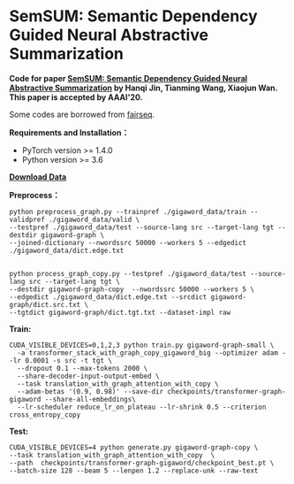 # SemSUM: Semantic Dependency Guided Neural Abstractive Summarization
**Code for paper [SemSUM: Semantic Dependency Guided Neural Abstractive Summarization](https://aaai.org/ojs/index.php/AAAI/article/view/6312) by Hanqi Jin, Tianming Wang, Xiaojun Wan. This paper is accepted by AAAI'20.**

Some codes are borrowed from [fairseq](https://github.com/pytorch/fairseq).

**Requirements and Installation：**
* PyTorch version >= 1.4.0
* Python version >= 3.6

**[Download Data]()**

**Preprocess：**
```
python preprocess_graph.py --trainpref ./gigaword_data/train --validpref ./gigaword_data/valid \
--testpref ./gigaword_data/test --source-lang src --target-lang tgt --destdir gigaword-graph \
--joined-dictionary --nwordssrc 50000 --workers 5 --edgedict ./gigaword_data/dict.edge.txt
```
```

python process_graph_copy.py --testpref ./gigaword_data/test --source-lang src --target-lang tgt \
--destdir gigaword-graph-copy  --nwordssrc 50000 --workers 5 \
--edgedict ./gigaword_data/dict.edge.txt --srcdict gigaword-graph/dict.src.txt \
--tgtdict gigaword-graph/dict.tgt.txt --dataset-impl raw
```

**Train:**
```
CUDA_VISIBLE_DEVICES=0,1,2,3 python train.py gigaword-graph-small \
  -a transformer_stack_with_graph_copy_gigaword_big --optimizer adam --lr 0.0001 -s src -t tgt \
  --dropout 0.1 --max-tokens 2000 \
  --share-decoder-input-output-embed \
  --task translation_with_graph_attention_with_copy \
  --adam-betas '(0.9, 0.98)' --save-dir checkpoints/transformer-graph-gigaword --share-all-embeddings\
  --lr-scheduler reduce_lr_on_plateau --lr-shrink 0.5 --criterion cross_entropy_copy
```

**Test:**
```
CUDA_VISIBLE_DEVICES=4 python generate.py gigaword-graph-copy \
--task translation_with_graph_attention_with_copy  \
--path  checkpoints/transformer-graph-gigaword/checkpoint_best.pt \
--batch-size 128 --beam 5 --lenpen 1.2 --replace-unk --raw-text  
```

